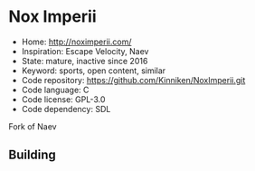 # Nox Imperii

- Home: http://noximperii.com/
- Inspiration: Escape Velocity, Naev
- State: mature, inactive since 2016
- Keyword: sports, open content, similar
- Code repository: https://github.com/Kinniken/NoxImperii.git
- Code language: C
- Code license: GPL-3.0
- Code dependency: SDL

Fork of Naev

## Building
